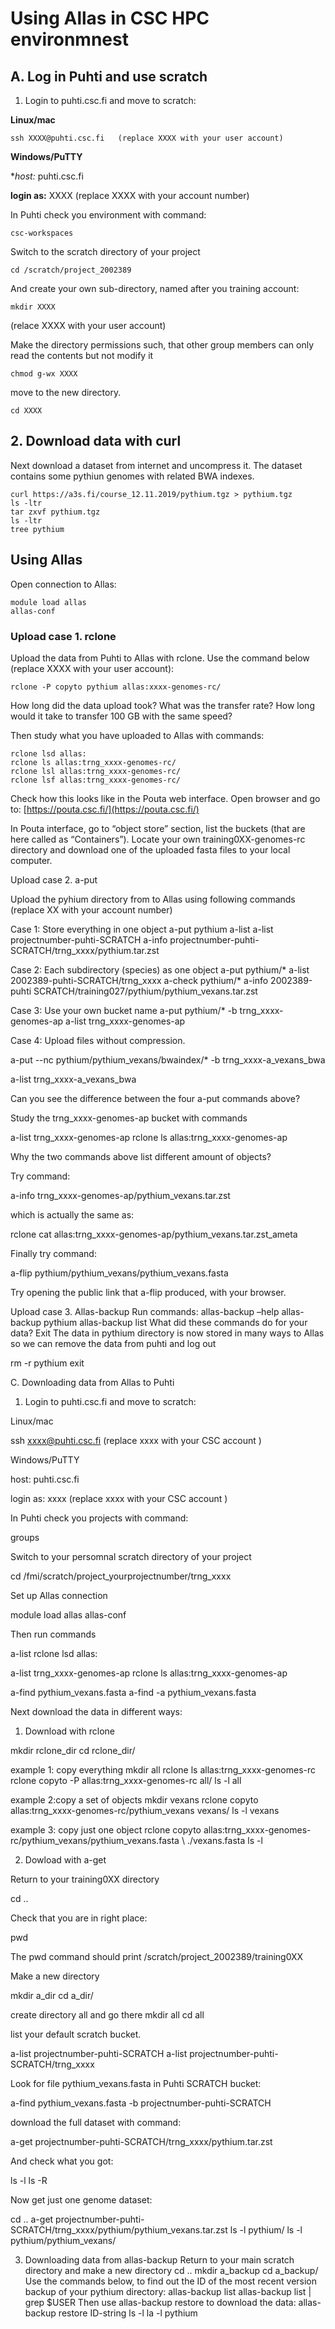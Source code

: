 # Using Allas in CSC HPC environmnest

## A. Log in Puhti and use scratch

1. Login to puhti.csc.fi and move to scratch:

**Linux/mac**
```text
ssh XXXX@puhti.csc.fi   (replace XXXX with your user account)
```

**Windows/PuTTY**

   **host:* puhti.csc.fi
 
   **login as:** XXXX  (replace XXXX with your account number)


In Puhti check you environment with command:
```text
csc-workspaces
```
Switch to the scratch directory of your project 
```text
cd /scratch/project_2002389
```
And create your own sub-directory, named after you training account:
```text
mkdir XXXX 
```
(relace XXXX with your user account)

Make the directory permissions such, that other group members can only read the contents but
not modify it
```text
chmod g-wx XXXX 
```
move to the new directory.
```text
cd XXXX
```

## 2. Download data with curl
Next download a dataset from internet and uncompress it. The dataset contains some pythiun genomes with related BWA indexes.

```text
curl https://a3s.fi/course_12.11.2019/pythium.tgz > pythium.tgz
ls -ltr
tar zxvf pythium.tgz  
ls -ltr
tree pythium
```

## Using Allas

Open connection to Allas:
```text
module load allas
allas-conf 
```
### Upload case 1.  rclone

Upload the data from Puhti to Allas with rclone. Use the command below (replace XXXX with your user account):
```text
rclone -P copyto pythium allas:xxxx-genomes-rc/
```
How long did the data upload took?
What was the transfer rate?
How long would it take to transfer 100 GB with the same speed?

Then study what you have uploaded to Allas with commands: 
```text
rclone lsd allas:
rclone ls allas:trng_xxxx-genomes-rc/
rclone lsl allas:trng_xxxx-genomes-rc/
rclone lsf allas:trng_xxxx-genomes-rc/
```

Check how this looks like in the Pouta web interface. Open browser and go to: [https://pouta.csc.fi/](https://pouta.csc.fi/)

In Pouta interface, go to “object store” section, list the buckets (that are here called as “Containers”).
Locate your own training0XX-genomes-rc directory and download one of the uploaded fasta files to your  local computer.

Upload case 2. a-put 

Upload the pyhium directory from to Allas using following commands
(replace XX with your account number)

Case 1: Store everything in one object
 a-put pythium
 a-list
 a-list projectnumber-puhti-SCRATCH
 a-info projectnumber-puhti-SCRATCH/trng_xxxx/pythium.tar.zst

Case 2: Each subdirectory (species) as one object
 a-put pythium/*
 a-list 2002389-puhti-SCRATCH/trng_xxxx
 a-check pythium/*
 a-info 2002389-puhti SCRATCH/training027/pythium/pythium_vexans.tar.zst 

Case 3: Use your own bucket name
 a-put pythium/* -b trng_xxxx-genomes-ap
 a-list trng_xxxx-genomes-ap


Case 4: Upload files without compression.
 
a-put --nc  pythium/pythium_vexans/bwaindex/* -b trng_xxxx-a_vexans_bwa

 a-list trng_xxxx-a_vexans_bwa

Can you see the difference between the four a-put commands above?

Study the trng_xxxx-genomes-ap bucket with commands

a-list trng_xxxx-genomes-ap
rclone ls allas:trng_xxxx-genomes-ap

Why the two commands above list different amount of objects?

Try command:

a-info trng_xxxx-genomes-ap/pythium_vexans.tar.zst

which is actually the same as:

rclone cat allas:trng_xxxx-genomes-ap/pythium_vexans.tar.zst_ameta


Finally try command:

 a-flip pythium/pythium_vexans/pythium_vexans.fasta 

Try opening the public link that a-flip produced, with your browser.


Upload case 3. Allas-backup
Run commands:
allas-backup –help
allas-backup pythium
allas-backup list
What did these commands do for your data?
Exit
The data in pythium directory is now stored in many ways to Allas so we can remove the data from puhti and log out

rm -r pythium
exit

C. Downloading data from Allas to Puhti

1. Login to puhti.csc.fi and move to scratch:

Linux/mac

   ssh xxxx@puhti.csc.fi   (replace xxxx with your CSC account )


Windows/PuTTY

   host: puhti.csc.fi
 
   login as: xxxx  (replace xxxx with your CSC account )


In Puhti check you projects with command:

  groups


Switch to your persomnal scratch directory of your project 

   cd /fmi/scratch/project_yourprojectnumber/trng_xxxx




Set up Allas connection

module load allas
allas-conf 


Then run commands

a-list
rclone lsd allas:

a-list trng_xxxx-genomes-ap
rclone ls allas:trng_xxxx-genomes-ap



a-find pythium_vexans.fasta
a-find -a pythium_vexans.fasta


Next download the data in different ways:

1. Download with rclone

mkdir rclone_dir
cd rclone_dir/

example 1: copy everything
mkdir all
rclone ls allas:trng_xxxx-genomes-rc 
rclone copyto -P allas:trng_xxxx-genomes-rc all/
ls -l all

example 2:copy a set of objects
mkdir vexans 
rclone copyto allas:trng_xxxx-genomes-rc/pythium_vexans vexans/
ls -l vexans

example 3: copy just one object
rclone copyto allas:trng_xxxx-genomes-rc/pythium_vexans/pythium_vexans.fasta \ ./vexans.fasta
ls -l


2. Dowload with  a-get

Return to your  training0XX directory

cd ..

Check that you are in right place:

pwd

The pwd command should print  /scratch/project_2002389/training0XX

Make a new directory 

mkdir a_dir
cd a_dir/

create directory all and go there 
 mkdir all
 cd all

list your default scratch bucket.

a-list projectnumber-puhti-SCRATCH
a-list projectnumber-puhti-SCRATCH/trng_xxxx


Look for file pythium_vexans.fasta in Puhti SCRATCH  bucket:

a-find pythium_vexans.fasta -b projectnumber-puhti-SCRATCH

download the full dataset with command:
 
a-get projectnumber-puhti-SCRATCH/trng_xxxx/pythium.tar.zst

And check what you got:

ls -l
ls -R

Now get just one genome dataset:

cd ..
a-get projectnumber-puhti-SCRATCH/trng_xxxx/pythium/pythium_vexans.tar.zst
ls -l pythium/
ls -l pythium/pythium_vexans/




3. Downloading data from allas-backup
Return to your main scratch directory and make a new directory
cd ..
mkdir a_backup
cd a_backup/
Use the commands below, to find out the ID of the most recent version backup of your pythium directory:
allas-backup list 
allas-backup list | grep $USER
Then use allas-backup restore to download the data:
allas-backup restore ID-string
ls -l
la -l pythium




